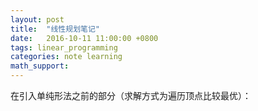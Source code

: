 ```yaml
---
layout: post
title:  "线性规划笔记"
date:   2016-10-11 11:00:00 +0800
tags: linear_programming
categories: note learning
math_support: 
---
```


在引入单纯形法之前的部分（求解方式为遍历顶点比较最优）：

<script async class="speakerdeck-embed" data-id="e727d2af145749d4b63a4bb2e97d3581" data-ratio="0.707182320441989" src="//speakerdeck.com/assets/embed.js"></script>

